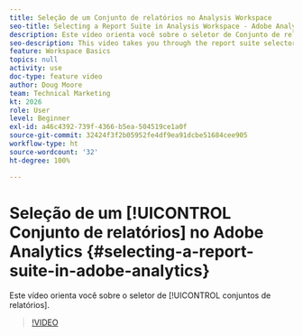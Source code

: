 ```yaml
---
title: Seleção de um Conjunto de relatórios no Analysis Workspace
seo-title: Selecting a Report Suite in Analysis Workspace - Adobe Analytics
description: Este vídeo orienta você sobre o seletor de Conjunto de relatórios.
seo-description: This video takes you through the report suite selector. - Adobe Analytics
feature: Workspace Basics
topics: null
activity: use
doc-type: feature video
author: Doug Moore
team: Technical Marketing
kt: 2026
role: User
level: Beginner
exl-id: a46c4392-739f-4366-b5ea-504519ce1a0f
source-git-commit: 32424f3f2b05952fe4df9ea91dcbe51684cee905
workflow-type: ht
source-wordcount: '32'
ht-degree: 100%

---
```


# Seleção de um [!UICONTROL Conjunto de relatórios] no Adobe Analytics {#selecting-a-report-suite-in-adobe-analytics}

Este vídeo orienta você sobre o seletor de [!UICONTROL conjuntos de relatórios].

>[!VIDEO](https://video.tv.adobe.com/v/23967/?quality=12)
